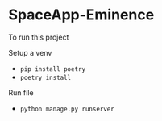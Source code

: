 # SpaceApp-Eminence


To run this project

Setup a venv
- `pip install poetry`
- `poetry install`

Run file
- `python manage.py runserver`
